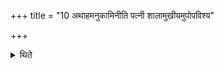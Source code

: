 +++
title = "10 अथाहमनुकामिनीति पत्नी शालामुखीयमुपोपविश्य"

+++

<details><summary>थिते</summary>

अथाहमनुकामिनीति पत्नी शालामुखीयमुपोपविश्य सुप्रजसस्त्वा वयमिति जपति १०
</details>
